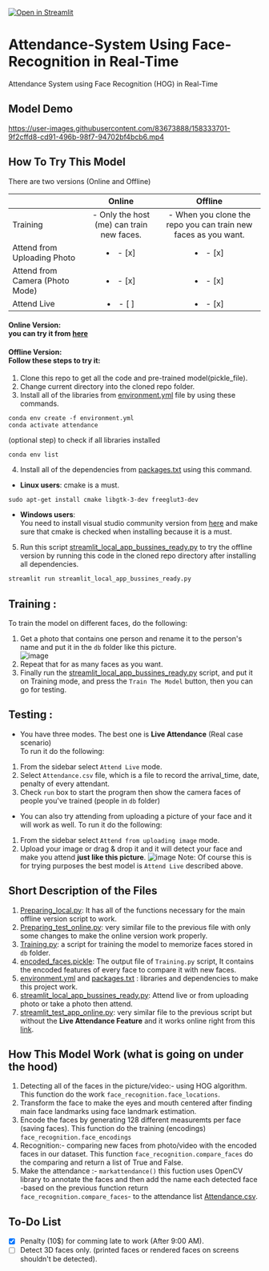 [![Open in Streamlit](https://static.streamlit.io/badges/streamlit_badge_black_white.svg)](https://share.streamlit.io/abdassalamahmad/attendance_system/main/streamlit_test_app_online.py)
# Attendance-System Using Face-Recognition in Real-Time
Attendance System using Face Recognition (HOG) in Real-Time

## Model Demo

https://user-images.githubusercontent.com/83673888/158333701-9f2cffd8-cd91-496b-98f7-94702bf4bcb6.mp4

## How To Try This Model
There are two versions (Online and Offline) 

|                                 | Online                                         | Offline     |
| --------------------------------| :--------------------------------------------: | :------------------------------------------------------------: |
| Training                        | - Only the host (me) can train new faces.      | - When you clone the repo you can train new faces as you want. |
| Attend from Uploading Photo     | <li>- [x] </li>                                | <li>- [x] </li>                                                |
| Attend from Camera (Photo Mode) | <li>- [x] </li>                                | <li>- [x] </li>                                                |
| Attend Live                     | <li>- [ ] </li>                                | <li>- [x] </li>                                                |

#### **Online Version:** <br>you can try it from [here](https://share.streamlit.io/abdassalamahmad/attendance_system/main/streamlit_test_app_online.py)
#### **Offline Version:** <br>Follow these steps to try it:
1. Clone this repo to get all the code and pre-trained model(pickle_file).
2. Change current directory into the cloned repo folder.
3. Install all of the libraries from [environment.yml](https://github.com/AbdassalamAhmad/Attendance_System/blob/main/environment.yml) file by using these commands.
```
conda env create -f environment.yml
conda activate attendance
```
(optional step) to check if all libraries installed
```
conda env list
```
4. Install all of the dependencies from [packages.txt](https://github.com/AbdassalamAhmad/Attendance_System/blob/main/packages.txt) using this command.
  - **Linux users**: cmake is a must.
```
sudo apt-get install cmake libgtk-3-dev freeglut3-dev
```
  - **Windows users**:<br> You need to install visual studio community version from [here](https://visualstudio.microsoft.com/downloads/) and make sure that cmake is checked when installing because it is a must.
5. Run this script [streamlit_local_app_bussines_ready.py](https://github.com/AbdassalamAhmad/Attendance_System/blob/main/streamlit_local_app_bussines_ready.py) to try the offline version by running this code in the cloned repo directory after installing all dependencies.
```py
streamlit run streamlit_local_app_bussines_ready.py
```

Training :
----------
To train the model on different faces, do the following:
1. Get a photo that contains one person and rename it to the person's name and put it in the `db` folder like this picture.<br>
![image](https://user-images.githubusercontent.com/83673888/158378862-30e4cce9-a737-4079-ae8c-99a013ea7460.png)<br>
2. Repeat that for as many faces as you want.
3. Finally run the [streamlit_local_app_bussines_ready.py](https://github.com/AbdassalamAhmad/Attendance_System/blob/main/streamlit_local_app_bussines_ready.py) script, and put it on Training mode, and press the `Train The Model` button, then you can go for testing.

Testing :
---------
- You have three modes. The best one is **Live Attendance** (Real case scenario)<br>
To run it do the following:
1. From the sidebar select `Attend Live` mode.
2. Select `Attendance.csv` file, which is a file to record the arrival_time, date, penalty of every attendant.
3. Check `run` box to start the program then show the camera faces of people you've trained (people in `db` folder)

- You can also try attending from uploading a picture of your face and it will work as well.
To run it do the following:
1. From the sidebar select `Attend from uploading image` mode.
2. Upload your image or drag & drop it and it will detect your face and make you attend **just like this picture**.
![image](https://user-images.githubusercontent.com/83673888/158464863-65775d07-0023-4e7e-b15a-f2a09052af35.png)
Note: Of course this is for trying purposes the best model is `Attend Live` described above.

## Short Description of the Files
1. [Preparing_local.py](https://github.com/AbdassalamAhmad/Attendance_System/blob/main/Preparing_local.py): It has all of the functions necessary for the main offline version script to work.
2. [Preparing_test_online.py](https://github.com/AbdassalamAhmad/Attendance_System/blob/main/Preparing_test_online.py): very similar file to the previous file with only some changes to make the online version work properly.
3. [Training.py](https://github.com/AbdassalamAhmad/Attendance_System/blob/main/Training.py): a script for training the model to memorize faces stored in `db` folder.
4. [encoded_faces.pickle](https://github.com/AbdassalamAhmad/Attendance_System/blob/main/encoded_faces.pickle): The output file of `Training.py` script, It contains the encoded features of every face to compare it with new faces.
5. [environment.yml](https://github.com/AbdassalamAhmad/Attendance_System/blob/main/environment.yml) and [packages.txt](https://github.com/AbdassalamAhmad/Attendance_System/blob/main/packages.txt) : libraries and dependencies to make this project work.
6. [streamlit_local_app_bussines_ready.py](https://github.com/AbdassalamAhmad/Attendance_System/blob/main/streamlit_local_app_bussines_ready.py): Attend live or from uploading photo or take a photo then attend.
7. [streamlit_test_app_online.py](https://github.com/AbdassalamAhmad/Attendance_System/blob/main/streamlit_test_app_online.py): very similar file to the previous script but without the **Live Attendance Feature** and it works online right from this [link](https://share.streamlit.io/abdassalamahmad/attendance_system/main/streamlit_test_app_online.py).

## How This Model Work (what is going on under the hood)
1. Detecting all of the faces in the picture/video:- using HOG algorithm. This function do the work `face_recognition.face_locations`.
2. Transform the face to make the eyes and mouth centered after finding main face landmarks using face landmark estimation.
3. Encode the faces by generating 128 different measuremts per face (saving faces). This function do the training (encodings) `face_recognition.face_encodings`
4. Recognition:- comparing new faces from photo/video with the encoded faces in our dataset. This function `face_recognition.compare_faces` do the comparing and return a list of True and False.
5. Make the attendance :- `markattendance()` this fuction uses OpenCV library to annotate the faces and then add the name each detected face -based on the previous function return `face_recognition.compare_faces`- to the attendance list [Attendance.csv](https://github.com/AbdassalamAhmad/Attendance_System/blob/main/Attendance.csv).











## To-Do List
- [x] Penalty (10$) for comming late to work (After 9:00 AM).
- [ ] Detect 3D faces only. (printed faces or rendered faces on screens shouldn't be detected).
